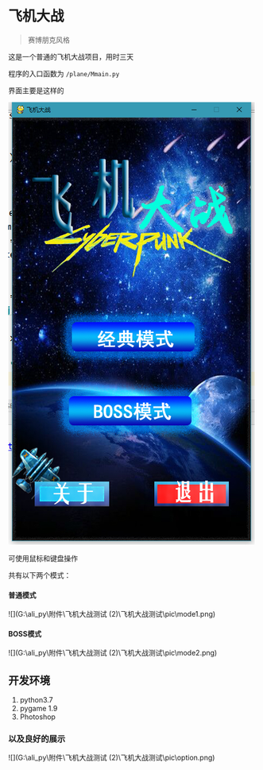 # 飞机大战

> 赛博朋克风格

这是一个普通的飞机大战项目，用时三天

程序的入口函数为 `/plane/Mmain.py`

界面主要是这样的

![](\飞机大战测试\pic\M.png)

可使用鼠标和键盘操作



共有以下两个模式：

#### 普通模式

![](G:\ali_py\附件\飞机大战测试 (2)\飞机大战测试\pic\mode1.png)

#### BOSS模式

![](G:\ali_py\附件\飞机大战测试 (2)\飞机大战测试\pic\mode2.png)





## 开发环境

1. python3.7
2. pygame 1.9
3. Photoshop

### 以及良好的展示

![](G:\ali_py\附件\飞机大战测试 (2)\飞机大战测试\pic\option.png)
